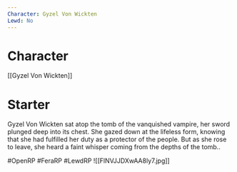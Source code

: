 ```yaml
---
Character: Gyzel Von Wickten
Lewd: No
---
```

# Character
[[Gyzel Von Wickten]]

# Starter
Gyzel Von Wickten sat atop the tomb of the vanquished vampire, her sword plunged deep into its chest. She gazed down at the lifeless form, knowing that she had fulfilled her duty as a protector of the people. But as she rose to leave, she heard a faint whisper coming from the depths of the tomb..

#OpenRP #FeraRP #LewdRP 
![[FlNVJJDXwAA8ly7.jpg]]